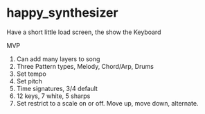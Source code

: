 # happy_synthesizer
Have a short little load screen, the show the Keyboard

MVP
1. Can add many layers to song
2. Three Pattern types, Melody, Chord/Arp, Drums
3. Set tempo
4. Set pitch
5. Time signatures, 3/4 default
6. 12 keys, 7 white, 5 sharps
7. Set restrict to a scale on or off. Move up, move down, alternate.
